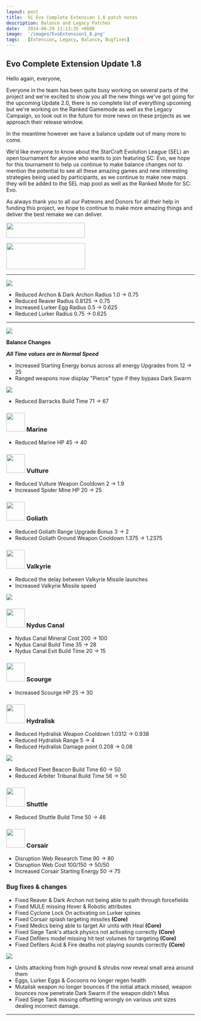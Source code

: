 ```yaml
---
layout: post
title:  SC Evo Complete Extension 1.8 patch notes
description: Balance and Legacy Patches
date:   2024-08-29 11:13:35 +0600
image:  '/images/EvoExtension1_8.png'
tags:   [Extension, Legacy, Balance, Bugfixes]
---
```


## Evo Complete Extension Update 1.8

Hello again, everyone,

Everyone in the team has been quite busy working on several parts of the project and we're excited to show you all the new things we've got going for the upcoming Update 2.0, there is no complete list of everything upcoming but we're working on the Ranked Gamemode as well as the Legacy Campaign, so look out in the future for more news on these projects as we approach their release window.

In the meantime however we have a balance update out of many more to come.

We'd like everyone to know about the StarCraft Evolution League (SEL) an open tournament for anyone who wants to join featuring SC: Evo, we hope for this tournament to help us continue to make balance changes not to mention the potential to see all these amazing games and new interesting strategies being used by participants, as we continue to make new maps they will be added to the SEL map pool as well as the Ranked Mode for SC: Evo.

As always thank you to all our Patreons and Donors for all their help in funding this project, we hope to continue to make more amazing things and deliver the best remake we can deliver.

<a href="https://paypal.me/KopruluKat/"><img src="{{site.baseurl}}/images/blue.png" width="210" height="40"></a> 

<a href="https://www.patreon.com/TeamKopruluSC2"><img src="{{site.baseurl}}/images/becomeAPatronBanner.png" width="211" height="70"></a> 

***

![]({{site.baseurl}}/images/Divider_CoreMods.png)

- Reduced Archon & Dark Archon Radius 1.0 -> 0.75
- Reduced Reaver Radius 0.8125 -> 0.75
- Increased Lurker Egg Radius 0.5 -> 0.625
- Reduced Lurker Radius 0.75 -> 0.625

***

![]({{site.baseurl}}/images/Divider_Extension.png)

**Balance Changes**

***All Time values are in Normal Speed***

- Increased Starting Energy bonus across all energy Upgrades from 12 -> 25
- Ranged weapons now display "Pierce" type if they bypass Dark Swarm

![]({{site.baseurl}}/images/Divider_Terran.png)


- Reduced Barracks Build Time 71 -> 67

### <img src="{{site.baseurl}}/images/btn-unit-terran-marine@scbw.png" width="50" height="50"> Marine

- Reduced Marine HP 45 -> 40

### <img src="{{site.baseurl}}/images/btn-unit-terran-vulture@scbw.png" width="50" height="50"> Vulture

- Reduced Vulture Weapon Cooldown 2 -> 1.9
- Increased Spider Mine HP 20 -> 25

### <img src="{{site.baseurl}}/images/btn-unit-terran-goliath@scbw.png" width="50" height="50"> Goliath

- Reduced Goliath Range Upgrade Bonus 3 -> 2
- Reduced Goliath Ground Weapon Cooldown 1.375 -> 1.2375

### <img src="{{site.baseurl}}/images/btn-unit-terran-valkyrie@scbw.png" width="50" height="50"> Valkyrie

- Reduced the delay between Valkyrie Missile launches
- Increased Valkyrie Missile speed

![]({{site.baseurl}}/images/Divider_Zerg.png)

### <img src="{{site.baseurl}}/images/btn-building-zerg-nydusnetwork.png" width="50" height="50"> Nydus Canal

- Nydus Canal Mineral Cost 200 -> 100
- Nydus Canal Build Time 35 -> 28
- Nydus Canal Exit Build Time 20 -> 15

### <img src="{{site.baseurl}}/images/btn-unit-zerg-scourge.png" width="50" height="50"> Scourge

- Increased Scourge HP 25 -> 30

### <img src="{{site.baseurl}}/images/btn-unit-zerg-hydralisk@scbw.png" width="50" height="50"> Hydralisk

- Reduced Hydralisk Weapon Cooldown 1.0312 -> 0.938
- Reduced Hydralisk Range 5 -> 4
- Reduced Hydralisk Damage point 0.208 -> 0.08


![]({{site.baseurl}}/images/Divider_Protoss.png)

- Reduced Fleet Beacon  Build Time 60 -> 50
- Reduced Arbiter Tribunal Build Time 56 -> 50

### <img src="{{site.baseurl}}/images/btn-unit-protoss-ShuttleSCBW.png" width="50" height="50"> Shuttle

- Reduced Shuttle Build Time 50 -> 46

### <img src="{{site.baseurl}}/images/btn-unit-protoss-corsair.png" width="50" height="50"> Corsair

- Disruption Web Research Time 90 -> 80
- Disruption Web Cost 100/150 -> 50/50
- Increased Corsair Starting Energy 50 -> 75

### Bug fixes & changes
- Fixed Reaver & Dark Archon not being able to path through forcefields
- Fixed MULE missing Hover & Robotic attributes
- Fixed Cyclone Lock On activating on Lurker spines
- Fixed Corsair splash targeting missiles __(Core)__
- Fixed Medics being able to target Air units with Heal __(Core)__
- Fixed Siege Tank's attack physics not activating correctly __(Core)__
- Fixed Defilers model missing hit test volumes for targeting __(Core)__
- Fixed Defilers Acid & Fire deaths not playing sounds correctly __(Core)__

![]({{site.baseurl}}/images/Divider_Legacy.png)

- Units attacking from high ground & shrubs now reveal small area around them
- Eggs, Lurker Eggs & Cocoons no longer regen health
- Mutalisk weapon no longer bounces if the initial attack missed, weapon bounces now penetrate Dark Swarm if the weapon didn't Miss
- Fixed Siege Tank missing offsetting wrongly on various unit sizes dealing incorrect damage.

***

